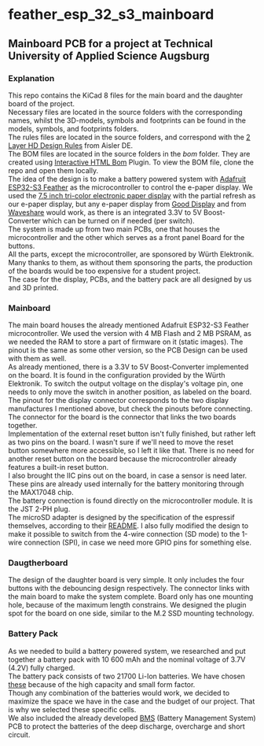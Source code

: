 # feather_esp_32_s3_mainboard

## Mainboard PCB for a project at Technical University of Applied Science Augsburg

### Explanation
This repo contains the KiCad 8 files for the main board and the daughter board of the project.  
Necessary files are located in the source folders with the corresponding names, whilst the 3D-models, symbols and footprints can be found in the models, symbols, and footprints folders.  
The rules files are located in the source folders, and correspond with the [2 Layer HD Design Rules](https://community.aisler.net/t/2-layer-hd-design-rules/3732) from Aisler DE.  
The BOM files are located in the source folders in the *bom* folder. They are created using [Interactive HTML Bom](https://github.com/openscopeproject/InteractiveHtmlBom) Plugin. To view the BOM file, clone the repo and open them locally.  
The idea of the design is to make a battery powered system with [Adafruit ESP32-S3 Feather](https://www.adafruit.com/product/5477) as the microcontroller to control the e-paper display. We used the [7.5 inch tri-color electronic paper display](https://www.good-display.com/product/394.html) with the partial refresh as our e-paper display, but any e-paper display from [Good Display](https://www.good-display.com) and from [Waveshare](https://www.waveshare.com) would work, as there is an integrated 3.3V to 5V Boost-Converter which can be turned on if needed (per switch).  
The system is made up from two main PCBs, one that houses the microcontroller and the other which serves as a front panel Board for the buttons.  
All the parts, except the microcontroller, are sponsored by Würth Elektronik. Many thanks to them, as without them sponsoring the parts, the production of the boards would be too expensive for a student project.  
The case for the display, PCBs, and the battery pack are all designed by us and 3D printed.  

### Mainboard
The main board houses the already mentioned Adafruit ESP32-S3 Feather microcontroller. We used the version with 4 MB Flash and 2 MB PSRAM, as we needed the RAM to store a part of firmware on it (static images). The pinout is the same as some other version, so the PCB Design can be used with them as well.  
As already mentioned, there is a 3.3V to 5V Boost-Converter implemented on the board. It is found in the configuration provided by the Würth Elektronik. To switch the output voltage on the display's voltage pin, one needs to only move the switch in another position, as labeled on the board.  
The pinout for the display connector corresponds to the two display manufactures I mentioned above, but check the pinouts before connecting.  
The connector for the board is the connector that links the two boards together.  
Implementation of the external reset button isn't fully finished, but rather left as two pins on the board. I wasn't sure if we'll need to move the reset button somewhere more accessible, so I left it like that. There is no need for another reset button on the board because the microcontroller already features a built-in reset button.  
I also brought the IIC pins out on the board, in case a sensor is need later. These pins are already used internally for the battery monitoring through the MAX17048 chip.  
The battery connection is found directly on the microcontroller module. It is the JST 2-PH plug.  
The microSD adapter is designed by the specification of the espressif themselves, according to their [README](https://github.com/espressif/esp-idf/blob/master/examples/storage/sd_card/sdmmc/README.md). I also fully modified the design to make it possible to switch from the 4-wire connection (SD mode) to the 1-wire connection (SPI), in case we need more GPIO pins for something else.

### Daugtherboard
The design of the daughter board is very simple. It only includes the four buttons with the debouncing design respectively. 
The connector links with the main board to make the system complete.
Board only has one mounting hole, because of the maximum length constrains. We designed the plugin spot for the board on one side, similar to the M.2 SSD mounting technology.

### Battery Pack
As we needed to build a battery powered system, we researched and put together a battery pack with 10 600 mAh and the nominal voltage of 3.7V (4.2V) fully charged.  
The battery pack consists of two 21700 Li-Ion batteries. We have chosen [these](https://www.akkuteile.de/lithium-ionen-akkus/21700/bak/bak-n21700cd-53e-mit-5300mah-10a-3-6v-3-7v-li-ionen-akku_100625_3323) because of the high capacity and small form factor.  
Though any combination of the batteries would work, we decided to maximize the space we have in the case and the budget of our project. That is why we selected these specific cells.  
We also included the already developed [BMS](https://www.akkuteile.de/1s-pcb-keeppower-xzd-1s5530-schutzelektronik-7a_200501_1407) (Battery Management System) PCB to protect the batteries of the deep discharge, overcharge and short circuit.  
